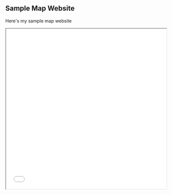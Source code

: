 ## Sample Map Website

Here's my sample map website

<iframe src="canberra.html" height="500" width="500"></iframe>
